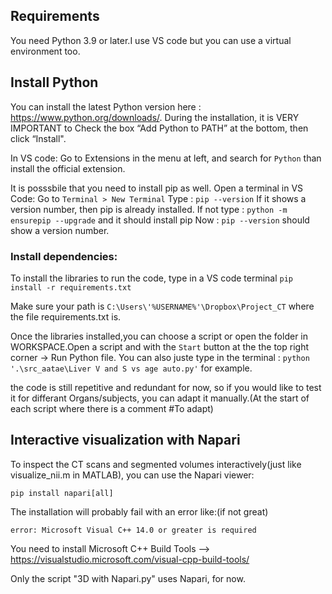 ## Requirements

You need Python 3.9 or later.I use VS code but you can use a virtual environment too.
## Install Python
You can install the latest Python version here : https://www.python.org/downloads/. During the installation, it is VERY IMPORTANT to Check the box “Add Python to PATH” at the bottom, then click “Install".


In VS code: Go to Extensions in the menu at left, and search for `Python` than install  the official extension.

It is posssbile that you need to install pip as well.
Open a terminal in VS Code:  Go to `Terminal > New Terminal`
    Type :
     `pip --version`
    If it shows a version number, then pip is already installed.
    If not type :      `python -m ensurepip --upgrade` and it should install pip
    Now : 
        `pip --version`    should    show a version number.

### Install dependencies:
To install the libraries to run the code, type in a VS code terminal
`pip install -r requirements.txt`

Make sure your path is `C:\Users\'%USERNAME%'\Dropbox\Project_CT` where the file requirements.txt is.


Once the libraries installed,you can choose a script or open the folder in WORKSPACE.Open a script and  with the `Start` button at the the top right corner -> Run Python file.
You can also juste type in the terminal : `python '.\src_aatae\Liver V and S vs age auto.py'` for example.


the code is still repetitive and redundant for now, so if you would like to test it for differant Organs/subjects, you can adapt it manually.(At the start of each script where there is a comment  #To adapt)


## Interactive visualization with Napari

To inspect the CT scans and  segmented volumes interactively(just like visualize_nii.m in MATLAB), you can use the Napari viewer:

`pip install napari[all]`

The installation will probably fail with an error like:(if not great)

`error: Microsoft Visual C++ 14.0 or greater is required`

You need to install Microsoft C++ Build Tools --> https://visualstudio.microsoft.com/visual-cpp-build-tools/

Only the script "3D with Napari.py" uses Napari, for now.
